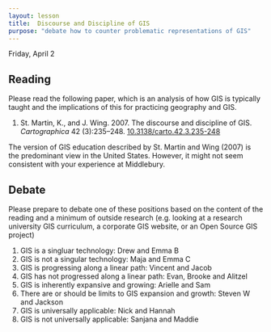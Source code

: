 ```yaml
---
layout: lesson
title:  Discourse and Discipline of GIS
purpose: "debate how to counter problematic representations of GIS"
---
```


Friday, April 2

## Reading

Please read the following paper, which is an analysis of how GIS is typically taught and the implications of this for practicing geography and GIS. 

  1. St. Martin, K., and J. Wing. 2007. The discourse and discipline of GIS. *Cartographica* 42 (3):235–248. [10.3138/carto.42.3.235-248](https://doi.org/10.3138/carto.42.3.235-248)

The version of GIS education described by St. Martin and Wing (2007) is the predominant view in the United States. However, it might not seem consistent with your experience at Middlebury. 

## Debate

Please prepare to debate one of these positions based on the content of the reading and a minimum of outside research (e.g. looking at a research university GIS curriculum, a corporate GIS website, or an Open Source GIS project)

1. GIS is a singluar technology: Drew and Emma B
1. GIS is not a singular technology: Maja and Emma C
1. GIS is progressing along a linear path: Vincent and Jacob
1. GIS has not progressed along a linear path: Evan, Brooke and Alitzel
1. GIS is inherently expansive and growing: Arielle and Sam
1. There are or should be limits to GIS expansion and growth: Steven W and Jackson
1. GIS is universally applicable: Nick and Hannah
1. GIS is not universally applicable: Sanjana and Maddie